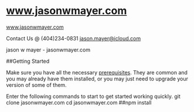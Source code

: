 # www.jasonwmayer.com

www.jasonwmayer.com

Contact Us @ (404)234-0831
jason.mayer@icloud.com

jason w mayer - jasonwmayer.com

##Getting Started

Make sure you have all the necessary [prerequisites](#prerequisites). They are common and you may already have them installed, or you may just need to upgrade your version of some of them.

Enter the following commands to start to get started working quickly.
git clone jasonwmayer.com
cd jasonwmayer.com
##npm install

